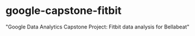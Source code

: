 # google-capstone-fitbit
"Google Data Analytics Capstone Project: Fitbit data analysis for Bellabeat"
